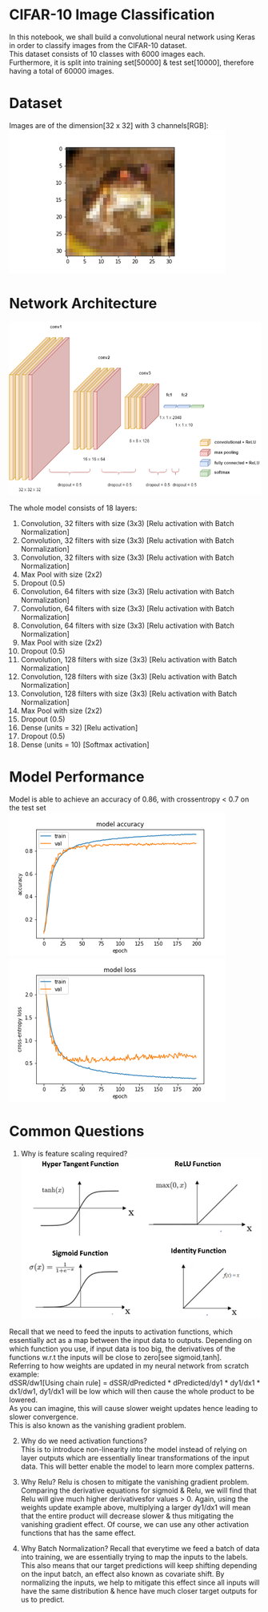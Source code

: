 # CIFAR-10 Image Classification
In this notebook, we shall build a convolutional neural network using Keras in order to classify images from the CIFAR-10 dataset. \
This dataset consists of 10 classes with 6000 images each. \
Furthermore, it is split into training set[50000] & test set[10000], therefore having a total of 60000 images. 

# Dataset
Images are of the dimension[32 x 32] with 3 channels[RGB]: \
![alt text](https://github.com/kwquan/CIFAR-10/blob/main/sample.png)

# Network Architecture
![alt text](https://github.com/kwquan/CIFAR-10/blob/main/cifar_10_nn.drawio.png)

The whole model consists of 18 layers: 
1) Convolution, 32 filters with size (3x3) [Relu activation with Batch Normalization] 
2) Convolution, 32 filters with size (3x3) [Relu activation with Batch Normalization] 
3) Convolution, 32 filters with size (3x3) [Relu activation with Batch Normalization] 
4) Max Pool with size (2x2) 
5) Dropout (0.5) 
6) Convolution, 64 filters with size (3x3) [Relu activation with Batch Normalization] 
7) Convolution, 64 filters with size (3x3) [Relu activation with Batch Normalization] 
8) Convolution, 64 filters with size (3x3) [Relu activation with Batch Normalization] 
9) Max Pool with size (2x2) 
10) Dropout (0.5) 
11) Convolution, 128 filters with size (3x3) [Relu activation with Batch Normalization] 
12) Convolution, 128 filters with size (3x3) [Relu activation with Batch Normalization] 
13) Convolution, 128 filters with size (3x3) [Relu activation with Batch Normalization] 
14) Max Pool with size (2x2) 
15) Dropout (0.5) 
16) Dense (units = 32) [Relu activation] 
17) Dropout (0.5) 
18) Dense (units = 10) [Softmax activation]

# Model Performance
Model is able to achieve an accuracy of 0.86, with crossentropy < 0.7 on the test set \
![alt text](https://github.com/kwquan/CIFAR-10/blob/main/model_accuracy.png)
![alt text](https://github.com/kwquan/CIFAR-10/blob/main/model_loss.png)

 # Common Questions
 1) Why is feature scaling required? \
 ![alt text](https://github.com/kwquan/CIFAR-10/blob/main/activations.png)
 
  Recall that we need to feed the inputs to activation functions, which essentially act as a map between the input data to outputs. Depending on which function you use, if input 
  data is too big, the derivatives of the functions w.r.t the inputs will be close to zero[see sigmoid,tanh]. \
  Referring to how weights are updated in my neural network from scratch example: \
  dSSR/dw1[Using chain rule] = dSSR/dPredicted * dPredicted/dy1 * dy1/dx1 * dx1/dw1, dy1/dx1 will be low which will then cause the whole product to be lowered. \
  As you can imagine, this will cause slower weight updates hence leading to slower convergence. \
  This is also known as the vanishing gradient problem. 
 
 2) Why do we need activation functions? \
This is to introduce non-linearity into the model instead of relying on layer outputs which are essentially linear transformations of the input data. This will better enable    the model to learn more complex patterns.
 
 3) Why Relu?
Relu is chosen to mitigate the vanishing gradient problem. Comparing the derivative equations for sigmoid & Relu, we will find that Relu will give much higher derivativesfor  values > 0. Again, using the weights update example above, multiplying a larger dy1/dx1 will mean that the entire product will decrease slower & thus mitigating the vanishing  gradient effect. Of course, we can use any other activation functions that has the same effect. 
 
 4) Why Batch Normalization?
Recall that everytime we feed a batch of data into training, we are essentially trying to map the inputs to the labels. This also means that our target predictions will keep shifting depending on the input batch, an effect also known as covariate shift. By normalizing the inputs, we help to mitigate this effect since all inputs will have the same distribution & hence have much closer target outputs for us to predict.  

